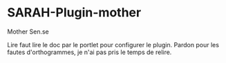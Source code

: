 # SARAH-Plugin-mother
Mother Sen.se 

Lire faut lire le doc par le portlet pour configurer le plugin.
Pardon pour les fautes d'orthogrammes, je n'ai pas pris le temps de relire.
